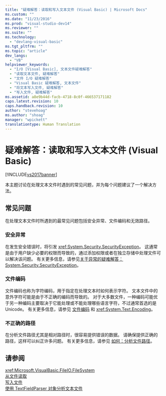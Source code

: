 ```yaml
---
title: "疑难解答：读取和写入文本文件 (Visual Basic) | Microsoft Docs"
ms.custom: ""
ms.date: "11/23/2016"
ms.prod: "visual-studio-dev14"
ms.reviewer: ""
ms.suite: ""
ms.technology: 
  - "devlang-visual-basic"
ms.tgt_pltfrm: ""
ms.topic: "article"
dev_langs: 
  - "VB"
helpviewer_keywords: 
  - "I/O [Visual Basic], 文本文件疑难解答"
  - "读取文本文件, 疑难解答"
  - "文件 I/O 疑难解答"
  - "Visual Basic 疑难解答, 文本文件"
  - "将文本写入文件, 疑难解答"
  - "写入文件, 疑难解答"
ms.assetid: a8e9b44d-facb-4718-8c0f-466537171182
caps.latest.revision: 10
caps.handback.revision: 10
author: "stevehoag"
ms.author: "shoag"
manager: "wpickett"
translationtype: Human Translation
---
```

# 疑难解答：读取和写入文本文件 (Visual Basic)
[!INCLUDE[vs2017banner](../../../../csharp/includes/vs2017banner.md)]

本主题讨论在处理文本文件时遇到的常见问题，并为每个问题建议了一个解决方法。  
  
## 常见问题  
 在处理文本文件时所遇到的最常见问题包括安全异常、文件编码和无效路径。  
  
### 安全异常  
 在发生安全错误时，将引发 <xref:System.Security.SecurityException>。  这通常是由于用户缺少必要的权限而导致的，通过添加权限或者在独立存储中处理文件可以解决该问题。  有关更多信息，请参见[关于异常的疑难解答：System.Security.SecurityException](../Topic/Troubleshooting%20Exceptions:%20System.Security.SecurityException.md)。  
  
### 文件编码  
 文件编码也称为字符编码，用于指定在处理文本时如何表示字符。  文本文件中的意外字符可能是由于不正确的编码而导致的。  对于大多数文件，一种编码可能优于另一种编码主要取决于它能处理或不能处理哪些语言字符，不过通常首选的是 Unicode。  有关更多信息，请参见 [文件编码](../../../../visual-basic/developing-apps/programming/drives-directories-files/file-encodings.md) 和 <xref:System.Text.Encoding>。  
  
### 不正确的路径  
 在分析文件路径尤其是相对路径时，很容易提供错误的数据。  请确保提供正确的路径，这样可以纠正许多问题。  有关更多信息，请参见 [如何：分析文件路径](../../../../visual-basic/developing-apps/programming/drives-directories-files/how-to-parse-file-paths.md)。  
  
## 请参阅  
 <xref:Microsoft.VisualBasic.FileIO.FileSystem>   
 [从文件读取](../../../../visual-basic/developing-apps/programming/drives-directories-files/reading-from-files.md)   
 [写入文件](../../../../visual-basic/developing-apps/programming/drives-directories-files/writing-to-files.md)   
 [使用 TextFieldParser 对象分析文本文件](../../../../visual-basic/developing-apps/programming/drives-directories-files/parsing-text-files-with-the-textfieldparser-object.md)